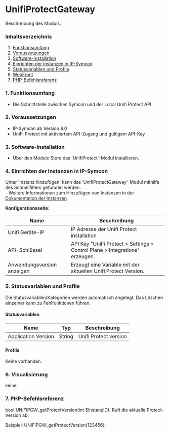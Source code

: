# UnifiProtectGateway
Beschreibung des Moduls.

### Inhaltsverzeichnis

1. [Funktionsumfang](#1-funktionsumfang)
2. [Voraussetzungen](#2-voraussetzungen)
3. [Software-Installation](#3-software-installation)
4. [Einrichten der Instanzen in IP-Symcon](#4-einrichten-der-instanzen-in-ip-symcon)
5. [Statusvariablen und Profile](#5-statusvariablen-und-profile)
6. [WebFront](#6-webfront)
7. [PHP-Befehlsreferenz](#7-php-befehlsreferenz)

### 1. Funktionsumfang

*  Die Schnittstelle zwischen Symcon und der Local Unifi Protect API

### 2. Voraussetzungen

- IP-Symcon ab Version 8.0
- UniFi Protect mit aktiviertem API-Zugang und gültigem API-Key

### 3. Software-Installation

* Über den Module Store das 'UnifiProtect'-Modul installieren.

### 4. Einrichten der Instanzen in IP-Symcon

 Unter 'Instanz hinzufügen' kann das 'UnifiProtectGateway'-Modul mithilfe des Schnellfilters gefunden werden.  
	- Weitere Informationen zum Hinzufügen von Instanzen in der [Dokumentation der Instanzen](https://www.symcon.de/service/dokumentation/konzepte/instanzen/#Instanz_hinzufügen)

__Konfigurationsseite__:

Name     | Beschreibung
-------- | ------------------
Unifi Geräte-IP    | IP Adresse der Unifi Protect installation
API-Schlüssel | API Key "UniFi Protect > Settings > Control Plane > Integrations" erzeugen.
Anwendungsversion anzeigen |  Erzeugt eine Variable mit der aktuellen Unifi Protect Version.


### 5. Statusvariablen und Profile

Die Statusvariablen/Kategorien werden automatisch angelegt. Das Löschen einzelner kann zu Fehlfunktionen führen.

#### Statusvariablen

| Name         | Typ      | Beschreibung                |
| ------------ | -------- | --------------------------  |
| Application Version         | String   | Unifi Protect version                  |


#### Profile

Keine vorhanden.


### 6. Visualisierung

keine

### 7. PHP-Befehlsreferenz

bool UNIFIPGW_getProtectVersion(int $InstanzID);
Ruft die aktuelle Protect-Version ab.

Beispiel:
UNIFIPGW_getProtectVersion(123456);